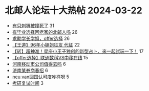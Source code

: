 # 北邮人论坛十大热帖 2024-03-22

- [有只刺猬被撞死了](https://bbs.byr.cn/article/Picture/3359488) 31
- [有毕业选择回老家的北邮人吗](https://bbs.byr.cn/article/Talking/6412742) 26
- [求助学长学姐，offer选择](https://bbs.byr.cn/article/WorkLife/1212253) 26
- [【王道】96年小姐姐征友 代征](https://bbs.byr.cn/article/Friends/2051606) 22
- [【转】超神准！星座小王子独创的新型占卜、來一起試玩一下！](https://bbs.byr.cn/article/Constellations/326533) 17
- [【offer选择】联通数科VS中移在线](https://bbs.byr.cn/article/Job/2209048) 15
- [河南移动市公司值得去吗](https://bbs.byr.cn/article/Henan/391285) 6
- [济南某券商春招](https://bbs.byr.cn/article/Shandong/425350) 6
- [neu van回国认可度咋样呀](https://bbs.byr.cn/article/GoAbroad/396726) 5
- [考研复试时间](https://bbs.byr.cn/article/AimGraduate/1228745) 3


